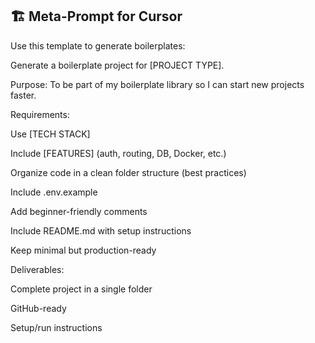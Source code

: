 ## 🏗️ Meta-Prompt for Cursor  
Use this template to generate boilerplates:  

Generate a boilerplate project for [PROJECT TYPE].

Purpose:
To be part of my boilerplate library so I can start new projects faster.

Requirements:

Use [TECH STACK]

Include [FEATURES] (auth, routing, DB, Docker, etc.)

Organize code in a clean folder structure (best practices)

Include .env.example

Add beginner-friendly comments

Include README.md with setup instructions

Keep minimal but production-ready

Deliverables:

Complete project in a single folder

GitHub-ready

Setup/run instructions